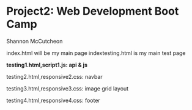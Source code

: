 # Project2: Web Development Boot Camp
Shannon McCutcheon

index.html will be my main page
indextesting.html is my main test page

**testing1.html,script1.js: api & js**

testing2.html,responsive2.css: navbar 

testing3.html,responsive3.css: image grid layout

testing4.html,responsive4.css: footer
